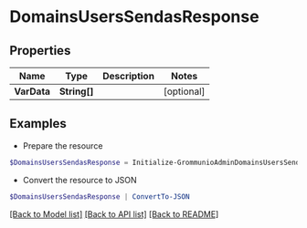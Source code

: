 # DomainsUsersSendasResponse
## Properties

Name | Type | Description | Notes
------------ | ------------- | ------------- | -------------
**VarData** | **String[]** |  | [optional] 

## Examples

- Prepare the resource
```powershell
$DomainsUsersSendasResponse = Initialize-GrommunioAdminDomainsUsersSendasResponse  -VarData null
```

- Convert the resource to JSON
```powershell
$DomainsUsersSendasResponse | ConvertTo-JSON
```

[[Back to Model list]](../README.md#documentation-for-models) [[Back to API list]](../README.md#documentation-for-api-endpoints) [[Back to README]](../README.md)

